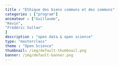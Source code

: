 ```yaml
---
title : "Ethique des biens communs et des communs"
categories : ["program"]
animateur : ["Guillaume",
"Kevin",
"Frédéric Sultan"
]
description : "open data & open science"
type: "masterclass"
theme : "Open Science"
thumbnail: /img/default-thumbnail.png
banner: /img/default-banner.png
---
```

